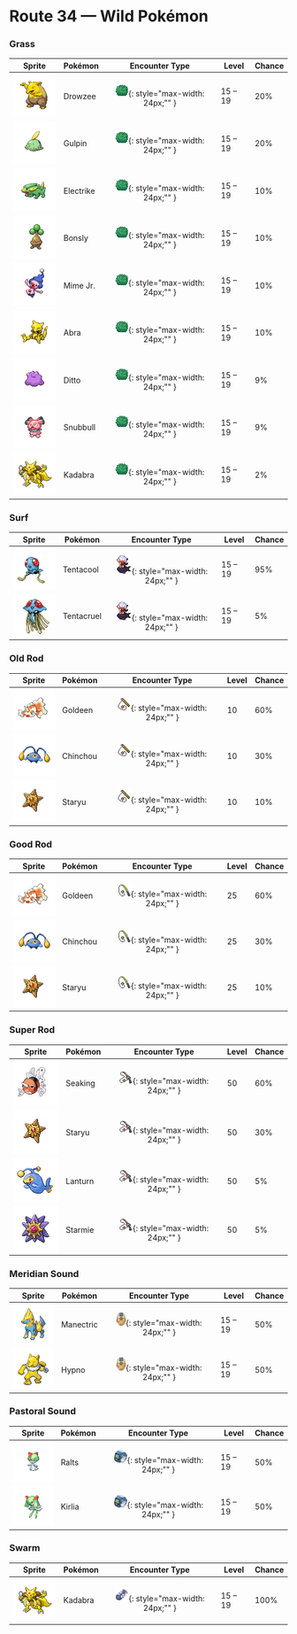 # Route 34 — Wild Pokémon

### Grass

| Sprite | Pokémon | Encounter Type | Level | Chance |
|:------:|---------|:--------------:|-------|--------|
| ![Drowzee](../../assets/sprites/drowzee/front.gif "Drowzee: It remembers every dream it eats. It rarely eats the dreams of adults because children’s are much tastier.") | Drowzee | ![Grass](../../assets/encounter_types/grass.png "Grass"){: style="max-width: 24px;"" } | 15 – 19 | 20% |
| ![Gulpin](../../assets/sprites/gulpin/front.gif "Gulpin: It has a small heart and brain. Its stomach comprises most of its body, with enzymes to dissolve anything.") | Gulpin | ![Grass](../../assets/encounter_types/grass.png "Grass"){: style="max-width: 24px;"" } | 15 – 19 | 20% |
| ![Electrike](../../assets/sprites/electrike/front.gif "Electrike: It stores electricity in its fur. It gives off sparks from all over its body in seasons when the air is dry.") | Electrike | ![Grass](../../assets/encounter_types/grass.png "Grass"){: style="max-width: 24px;"" } | 15 – 19 | 10% |
| ![Bonsly](../../assets/sprites/bonsly/front.gif "Bonsly: In order to adjust the level of fluids in its body, it exudes water from its eyes. This makes it appear to be crying.") | Bonsly | ![Grass](../../assets/encounter_types/grass.png "Grass"){: style="max-width: 24px;"" } | 15 – 19 | 10% |
| ![Mime Jr.](../../assets/sprites/mime-jr/front.gif "Mime Jr.: In an attempt to confuse its enemy, it mimics the enemy’s movements. Then it wastes no time in making itself scarce!") | Mime Jr. | ![Grass](../../assets/encounter_types/grass.png "Grass"){: style="max-width: 24px;"" } | 15 – 19 | 10% |
| ![Abra](../../assets/sprites/abra/front.gif "Abra: If it decides to teleport randomly, it evokes the illusion that it has created copies of itself.") | Abra | ![Grass](../../assets/encounter_types/grass.png "Grass"){: style="max-width: 24px;"" } | 15 – 19 | 10% |
| ![Ditto](../../assets/sprites/ditto/front.gif "Ditto: Its transformation ability is perfect. However, if made to laugh, it can’t maintain its disguise.") | Ditto | ![Grass](../../assets/encounter_types/grass.png "Grass"){: style="max-width: 24px;"" } | 15 – 19 | 9% |
| ![Snubbull](../../assets/sprites/snubbull/front.gif "Snubbull: It has an active, playful nature. Many women like to frolic with it because of its affectionate ways.") | Snubbull | ![Grass](../../assets/encounter_types/grass.png "Grass"){: style="max-width: 24px;"" } | 15 – 19 | 9% |
| ![Kadabra](../../assets/sprites/kadabra/front.gif "Kadabra: If it uses its abilities, it emits special alpha waves that cause machines to malfunction.") | Kadabra | ![Grass](../../assets/encounter_types/grass.png "Grass"){: style="max-width: 24px;"" } | 15 – 19 | 2% |

### Surf

| Sprite | Pokémon | Encounter Type | Level | Chance |
|:------:|---------|:--------------:|-------|--------|
| ![Tentacool](../../assets/sprites/tentacool/front.gif "Tentacool: It drifts aimlessly in waves. Very difficult to see in water, it may not be noticed until it stings.") | Tentacool | ![Surf](../../assets/encounter_types/surf.png "Surf"){: style="max-width: 24px;"" } | 15 – 19 | 95% |
| ![Tentacruel](../../assets/sprites/tentacruel/front.gif "Tentacruel: In battle, it extends all 80 of its tentacles to entrap its opponent inside a poisonous net.") | Tentacruel | ![Surf](../../assets/encounter_types/surf.png "Surf"){: style="max-width: 24px;"" } | 15 – 19 | 5% |

### Old Rod

| Sprite | Pokémon | Encounter Type | Level | Chance |
|:------:|---------|:--------------:|-------|--------|
| ![Goldeen](../../assets/sprites/goldeen/front.gif "Goldeen: A strong swimmer, it is capable of swimming nonstop up fast streams at a steady speed of five knots per hour.") | Goldeen | ![Old Rod](../../assets/encounter_types/old_rod.png "Old Rod"){: style="max-width: 24px;"" } | 10 | 60% |
| ![Chinchou](../../assets/sprites/chinchou/front.gif "Chinchou: On the dark ocean floor, its only means of communication is its constantly flashing lights.") | Chinchou | ![Old Rod](../../assets/encounter_types/old_rod.png "Old Rod"){: style="max-width: 24px;"" } | 10 | 30% |
| ![Staryu](../../assets/sprites/staryu/front.gif "Staryu: Even if its body is torn, it can regenerate as long as the glowing central core remains intact.") | Staryu | ![Old Rod](../../assets/encounter_types/old_rod.png "Old Rod"){: style="max-width: 24px;"" } | 10 | 10% |

### Good Rod

| Sprite | Pokémon | Encounter Type | Level | Chance |
|:------:|---------|:--------------:|-------|--------|
| ![Goldeen](../../assets/sprites/goldeen/front.gif "Goldeen: A strong swimmer, it is capable of swimming nonstop up fast streams at a steady speed of five knots per hour.") | Goldeen | ![Good Rod](../../assets/encounter_types/good_rod.png "Good Rod"){: style="max-width: 24px;"" } | 25 | 60% |
| ![Chinchou](../../assets/sprites/chinchou/front.gif "Chinchou: On the dark ocean floor, its only means of communication is its constantly flashing lights.") | Chinchou | ![Good Rod](../../assets/encounter_types/good_rod.png "Good Rod"){: style="max-width: 24px;"" } | 25 | 30% |
| ![Staryu](../../assets/sprites/staryu/front.gif "Staryu: Even if its body is torn, it can regenerate as long as the glowing central core remains intact.") | Staryu | ![Good Rod](../../assets/encounter_types/good_rod.png "Good Rod"){: style="max-width: 24px;"" } | 25 | 10% |

### Super Rod

| Sprite | Pokémon | Encounter Type | Level | Chance |
|:------:|---------|:--------------:|-------|--------|
| ![Seaking](../../assets/sprites/seaking/front.gif "Seaking: Using its horn, it bores holes in riverbed boulders, making nests to prevent its eggs from washing away.") | Seaking | ![Super Rod](../../assets/encounter_types/super_rod.png "Super Rod"){: style="max-width: 24px;"" } | 50 | 60% |
| ![Staryu](../../assets/sprites/staryu/front.gif "Staryu: Even if its body is torn, it can regenerate as long as the glowing central core remains intact.") | Staryu | ![Super Rod](../../assets/encounter_types/super_rod.png "Super Rod"){: style="max-width: 24px;"" } | 50 | 30% |
| ![Lanturn](../../assets/sprites/lanturn/front.gif "Lanturn: It blinds prey with an intense burst of light. With the prey incapacitated, the Pokémon swallows it in a single gulp.") | Lanturn | ![Super Rod](../../assets/encounter_types/super_rod.png "Super Rod"){: style="max-width: 24px;"" } | 50 | 5% |
| ![Starmie](../../assets/sprites/starmie/front.gif "Starmie: Regardless of the environment it lives in, its body grows to form a symmetrical geometric shape.") | Starmie | ![Super Rod](../../assets/encounter_types/super_rod.png "Super Rod"){: style="max-width: 24px;"" } | 50 | 5% |

### Meridian Sound

| Sprite | Pokémon | Encounter Type | Level | Chance |
|:------:|---------|:--------------:|-------|--------|
| ![Manectric](../../assets/sprites/manectric/front.gif "Manectric: Its nest can be found where a thunderbolt hits. It is discharging electricity from its mane.") | Manectric | ![Meridian Sound](../../assets/encounter_types/meridian_sound.png "Meridian Sound"){: style="max-width: 24px;"" } | 15 – 19 | 50% |
| ![Hypno](../../assets/sprites/hypno/front.gif "Hypno: Always holding a pendulum that it swings at a steady rhythm, it causes drowsiness in anyone nearby.") | Hypno | ![Meridian Sound](../../assets/encounter_types/meridian_sound.png "Meridian Sound"){: style="max-width: 24px;"" } | 15 – 19 | 50% |

### Pastoral Sound

| Sprite | Pokémon | Encounter Type | Level | Chance |
|:------:|---------|:--------------:|-------|--------|
| ![Ralts](../../assets/sprites/ralts/front.gif "Ralts: The horns on its head provide a strong power that enables it to sense people’s emotions.") | Ralts | ![Pastoral Sound](../../assets/encounter_types/pastoral_sound.png "Pastoral Sound"){: style="max-width: 24px;"" } | 15 – 19 | 50% |
| ![Kirlia](../../assets/sprites/kirlia/front.gif "Kirlia: It has a psychic power that enables it to distort the space around it and see into the future.") | Kirlia | ![Pastoral Sound](../../assets/encounter_types/pastoral_sound.png "Pastoral Sound"){: style="max-width: 24px;"" } | 15 – 19 | 50% |

### Swarm

| Sprite | Pokémon | Encounter Type | Level | Chance |
|:------:|---------|:--------------:|-------|--------|
| ![Kadabra](../../assets/sprites/kadabra/front.gif "Kadabra: If it uses its abilities, it emits special alpha waves that cause machines to malfunction.") | Kadabra | ![Swarm](../../assets/encounter_types/swarm.png "Swarm"){: style="max-width: 24px;"" } | 15 – 19 | 100% |

